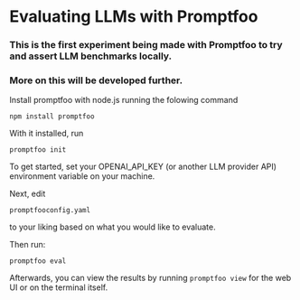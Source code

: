 
# Evaluating LLMs with Promptfoo

### This is the first experiment being made with Promptfoo to try and assert LLM benchmarks locally.
### More on this will be developed further.

Install promptfoo with node.js running the folowing command
 ```
npm install promptfoo
```
With it installed, run 
```
promptfoo init
```

To get started, set your OPENAI_API_KEY (or another LLM provider API) environment variable on your machine.

Next, edit
```
promptfooconfig.yaml
```
to your liking based on what you would like to evaluate.

Then run:
```
promptfoo eval
```

Afterwards, you can view the results by running `promptfoo view` for the web UI or on the terminal itself.
